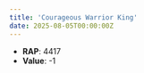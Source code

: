 ```yaml
---
title: 'Courageous Warrior King'
date: 2025-08-05T00:00:00Z
---
```

- **RAP**: 4417
- **Value**: -1
